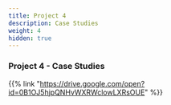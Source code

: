 ```yaml
---
title: Project 4
description: Case Studies
weight: 4
hidden: true
---
```


### Project 4 - Case Studies

{{% link "https://drive.google.com/open?id=0B1OJ5hjpQNHvWXRWclowLXRsOUE" %}}
